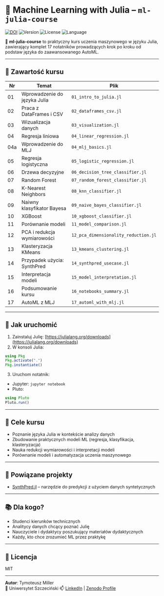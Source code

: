 # 🧠 Machine Learning with Julia – `ml-julia-course`

[![DOI](https://zenodo.org/badge/955290469.svg)](https://doi.org/10.5281/zenodo.15100006)
![Version](https://img.shields.io/github/v/release/TyMill/ml-julia-course)
![License](https://img.shields.io/github/license/TyMill/ml-julia-course)
![Language](https://img.shields.io/github/languages/top/TyMill/ml-julia-course)




📘 **ml-julia-course** to praktyczny kurs uczenia maszynowego w języku Julia, zawierający komplet 17 notatników prowadzących krok po kroku od podstaw języka do zaawansowanego AutoML.

---

## 📂 Zawartość kursu

| Nr | Temat | Plik |
|----|-------|------|
| 01 | Wprowadzenie do języka Julia | `01_intro_to_julia.jl` |
| 02 | Praca z DataFrames i CSV | `02_dataframes_csv.jl` |
| 03 | Wizualizacja danych | `03_visualization.jl` |
| 04 | Regresja liniowa | `04_linear_regression.jl` |
| 04a | Wprowadzenie do MLJ | `04_mlj_basics.jl` |
| 05 | Regresja logistyczna | `05_logistic_regression.jl` |
| 06 | Drzewa decyzyjne | `06_decision_tree_classifier.jl` |
| 07 | Random Forest | `07_random_forest_classifier.jl` |
| 08 | K-Nearest Neighbors | `08_knn_classifier.jl` |
| 09 | Naiwny klasyfikator Bayesa | `09_naive_bayes_classifier.jl` |
| 10 | XGBoost | `10_xgboost_classifier.jl` |
| 11 | Porównanie modeli | `11_model_comparison.jl` |
| 12 | PCA i redukcja wymiarowości | `12_pca_dimensionality_reduction.jl` |
| 13 | Klasteryzacja KMeans | `13_kmeans_clustering.jl` |
| 14 | Przypadek użycia: SynthPred | `14_synthpred_usecase.jl` |
| 15 | Interpretacja modeli | `15_model_interpretation.jl` |
| 16 | Podsumowanie kursu | `16_notebooks_summary.jl` |
| 17 | AutoML z MLJ | `17_automl_with_mlj.jl` |

---

## 🚀 Jak uruchomić

1. Zainstaluj Julię: [https://julialang.org/downloads](https://julialang.org/downloads)
2. W konsoli Julia:

```julia
using Pkg
Pkg.activate(".")
Pkg.instantiate()
```

3. Uruchom notatnik:

- Jupyter: `jupyter notebook`
- Pluto:  
```julia
using Pluto
Pluto.run()
```

---

## 🎯 Cele kursu

- Poznanie języka Julia w kontekście analizy danych
- Zbudowanie praktycznych modeli ML (regresja, klasyfikacja, klasteryzacja)
- Nauka redukcji wymiarowości i interpretacji modeli
- Porównanie modeli i automatyzacja uczenia maszynowego

---

## 🔗 Powiązane projekty

- [SynthPred.jl](https://github.com/TyMill/SynthPred) – narzędzie do predykcji z użyciem danych syntetycznych

---

## 📚 Dla kogo?

- Studenci kierunków technicznych
- Analitycy danych chcący poznać Julię
- Nauczyciele i dydaktycy poszukujący materiałów dydaktycznych
- Każdy, kto chce zrozumieć ML przez praktykę

---

## 📜 Licencja

MIT

---

**Autor**: Tymoteusz Miller  
📍 Uniwersytet Szczeciński
📫 [LinkedIn](https://www.linkedin.com/in/tymoteuszmiller) | [Zenodo Profile](https://zenodo.org/search?page=1&size=20&q=TyMill)
